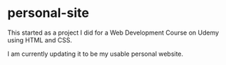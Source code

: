 # personal-site

This started as a project I did for a Web Development Course on Udemy using HTML and CSS.

I am currently updating it to be my usable personal website.
